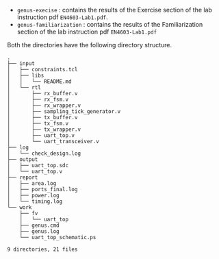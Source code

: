 * `genus-execise` : contains the results of the Exercise section of the lab instruction pdf `EN4603-Lab1.pdf`.
* `genus-familiarization` : contains the results of the Familiarization section of the lab instruction pdf `EN4603-Lab1.pdf`

Both the directories have the following directory structure.

```shell
.
├── input
│   ├── constraints.tcl
│   ├── libs
│   │   └── README.md
│   └── rtl
│       ├── rx_buffer.v
│       ├── rx_fsm.v
│       ├── rx_wrapper.v
│       ├── sampling_tick_generator.v
│       ├── tx_buffer.v
│       ├── tx_fsm.v
│       ├── tx_wrapper.v
│       ├── uart_top.v
│       └── uart_transceiver.v
├── log
│   └── check_design.log
├── output
│   ├── uart_top.sdc
│   └── uart_top.v
├── report
│   ├── area.log
│   ├── ports_final.log
│   ├── power.log
│   └── timing.log
└── work
    ├── fv
    │   └── uart_top
    ├── genus.cmd
    ├── genus.log
    └── uart_top_schematic.ps

9 directories, 21 files
```